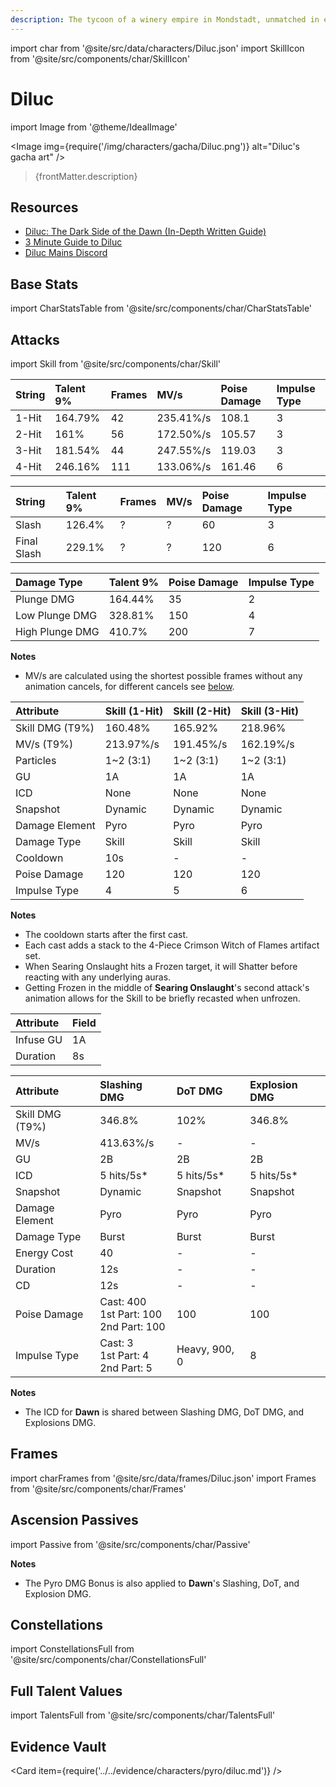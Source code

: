 ```yaml
---
description: The tycoon of a winery empire in Mondstadt, unmatched in every possible way.
---
```


import char from '@site/src/data/characters/Diluc.json'
import SkillIcon from '@site/src/components/char/SkillIcon'

# Diluc

import Image from '@theme/IdealImage'

<Image img={require('/img/characters/gacha/Diluc.png')} alt="Diluc's gacha art" />
<blockquote>{frontMatter.description}</blockquote>

## Resources

* [Diluc: The Dark Side of the Dawn (In-Depth Written Guide)](https://keqingmains.com/diluc/)
* [3 Minute Guide to Diluc](https://www.youtube.com/watch?v=KdBdeGvtyUM)
* [Diluc Mains Discord](https://discord.gg/af9MWyd)

## Base Stats

import CharStatsTable from '@site/src/components/char/CharStatsTable'

<CharStatsTable char={char} />

## Attacks

import Skill from '@site/src/components/char/Skill'

<Tabs>
<TabItem value='na' label='Normal Attacks'>
<SkillIcon char={char} skill='na' />
<div class='talent-columns'>
<Skill char={char} skill='na' sectionFilter='Normal Attack' />

| String | Talent 9% | Frames | MV/s      | Poise Damage | Impulse Type |
| :----- | :-------- | :----- | :-------- | :----------- | :----------- |
| 1-Hit  | 164.79%   | 42     | 235.41%/s | 108.1        | 3            |
| 2-Hit  | 161%      | 56     | 172.50%/s | 105.57       | 3            |
| 3-Hit  | 181.54%   | 44     | 247.55%/s | 119.03       | 3            |
| 4-Hit  | 246.16%   | 111    | 133.06%/s | 161.46       | 6            |

</div>
<div class='talent-columns'>
<Skill char={char} skill='na' sectionFilter='Charged Attack' />

| String      | Talent 9% | Frames | MV/s     | Poise Damage | Impulse Type |
| :---------- | :-------- | :----- | :------- | :----------- | :----------- |
| Slash       | 126.4%    | ?      | ?        | 60           | 3            |
| Final Slash | 229.1%    | ?      | ?        | 120          | 6            |

</div>
<div class='talent-columns'>
<Skill char={char} skill='na' sectionFilter='Plunging Attack' />

| Damage Type     | Talent 9% | Poise Damage | Impulse Type |
| :-------------- | :-------- | :----------- | :----------- |
| Plunge DMG      | 164.44%   | 35           | 2            |
| Low Plunge DMG  | 328.81%   | 150          | 4            |
| High Plunge DMG | 410.7%    | 200          | 7            |

</div>

**Notes**

* MV/s are calculated using the shortest possible frames without any animation cancels, for different cancels see [below](#frames).

</TabItem>

<TabItem value='e' label='Skill'>
<SkillIcon char={char} skill='e' />
<div class='talent-columns'>
<Skill char={char} skill='e' sectionFilter=''/>

| Attribute         | Skill (1-Hit) | Skill (2-Hit) | Skill (3-Hit) |
| :---------------- | :------------ | :------------ | :------------ |
| Skill DMG \(T9%\) | 160.48%       | 165.92%       | 218.96%       |
| MV/s \(T9%\)      | 213.97%/s     | 191.45%/s     | 162.19%/s     |
| Particles         | 1~2 \(3:1\)   | 1~2 \(3:1\)   | 1~2 \(3:1\)   |
| GU                | 1A            | 1A            | 1A            |
| ICD               | None          | None          | None          |
| Snapshot          | Dynamic       | Dynamic       | Dynamic       |
| Damage Element    | Pyro          | Pyro          | Pyro          |
| Damage Type       | Skill         | Skill         | Skill         |
| Cooldown          | 10s           | -             | -             |
| Poise Damage      | 120           | 120           | 120           |
| Impulse Type      | 4             | 5             | 6             |

</div>

**Notes**

* The cooldown starts after the first cast.
* Each cast adds a stack to the 4-Piece Crimson Witch of Flames artifact set.
* When Searing Onslaught hits a Frozen target, it will Shatter before reacting with any underlying auras.
* Getting Frozen in the middle of **Searing Onslaught**'s second attack's animation allows for the Skill to be briefly recasted when unfrozen.

</TabItem>

<TabItem value='q' label='Burst'>
<SkillIcon char={char} skill='q' />
<div class='talent-columns'>
<Skill char={char} skill='q' sectionFilter=''/>
<div>

| Attribute | Field |
| :-------- | :---- |
| Infuse GU | 1A    |
| Duration  | 8s    |

| Attribute         | Slashing DMG                                      | DoT DMG       | Explosion DMG |
| :---------------- | :------------------------------------------------ | :------------ | :------------ |
| Skill DMG \(T9%\) | 346.8%                                            | 102%          | 346.8%        |
| MV/s              | 413.63%/s                                         | -             | -             |
| GU                | 2B                                                | 2B            | 2B            |
| ICD               | 5 hits/5s\*                                       | 5 hits/5s\*   | 5 hits/5s\*   |
| Snapshot          | Dynamic                                           | Snapshot      | Snapshot      |
| Damage Element    | Pyro                                              | Pyro          | Pyro          |
| Damage Type       | Burst                                             | Burst         | Burst         |
| Energy Cost       | 40                                                | -             | -             |
| Duration          | 12s                                               | -             | -             |
| CD                | 12s                                               | -             | -             |
| Poise Damage      | Cast: 400 <br/> 1st Part: 100 <br/> 2nd Part: 100 | 100           | 100           |
| Impulse Type      | Cast: 3 <br/> 1st Part: 4 <br/> 2nd Part: 5       | Heavy, 900, 0 | 8             |

</div>
</div>

**Notes**

* The ICD for **Dawn** is shared between Slashing DMG, DoT DMG, and Explosions DMG.

</TabItem>
</Tabs>

## Frames

import charFrames from '@site/src/data/frames/Diluc.json'
import Frames from '@site/src/components/char/Frames'

<Frames data={charFrames} />

## Ascension Passives

import Passive from '@site/src/components/char/Passive'

<Tabs>
<TabItem value='passive' label='Passive'>
<Passive char={char} passive={2} />
</TabItem>

<TabItem value='a1' label='Ascension 1'>
<Passive char={char} passive={0} />
</TabItem>

<TabItem value='a4' label='Ascension 4'>
<Passive char={char} passive={1} />

**Notes**

* The Pyro DMG Bonus is also applied to **Dawn**'s Slashing, DoT, and Explosion DMG.

</TabItem>
</Tabs>

## Constellations

import ConstellationsFull from '@site/src/components/char/ConstellationsFull'

<ConstellationsFull char={char} />

## Full Talent Values

import TalentsFull from '@site/src/components/char/TalentsFull'

<TalentsFull char={char} />

## Evidence Vault

<Card item={require('../../evidence/characters/pyro/diluc.md')} />
